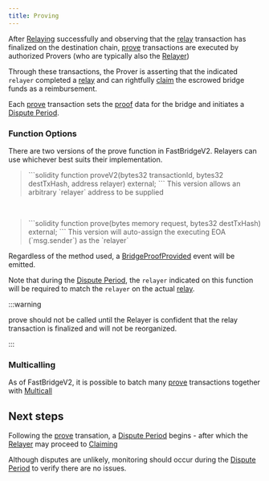 ```yaml
---
title: Proving
---
```


<!-- Reference Links -->
[relay]: https://rfq-contracts.synapseprotocol.com/contracts/interfaces/IFastBridgeV2.sol/interface.IFastBridgeV2.html#relayv2
[prove]: https://rfq-contracts.synapseprotocol.com/contracts/interfaces/IFastBridgeV2.sol/interface.IFastBridgeV2.html#provev2
[dispute]: https://rfq-contracts.synapseprotocol.com/contracts/interfaces/IFastBridge.sol/interface.IFastBridge.html#dispute
[claim]: https://rfq-contracts.synapseprotocol.com/contracts/interfaces/IFastBridgeV2.sol/interface.IFastBridgeV2.html#claimv2
[cancel]: https://rfq-contracts.synapseprotocol.com/contracts/interfaces/IFastBridgeV2.sol/interface.IFastBridgeV2.html#cancelv2
[proof]: https://rfq-contracts.synapseprotocol.com/contracts/interfaces/IFastBridgeV2.sol/interface.IFastBridgeV2.html#bridgetxdetails
[BridgeRequested]: https://rfq-contracts.synapseprotocol.com/contracts/interfaces/IFastBridge.sol/interface.IFastBridge.html#bridgerequested
[BridgeTransactionV2]: https://rfq-contracts.synapseprotocol.com/contracts/interfaces/IFastBridgeV2.sol/interface.IFastBridgeV2.html#bridgetransactionv2
[BridgeRelayed]: https://rfq-contracts.synapseprotocol.com/contracts/interfaces/IFastBridge.sol/interface.IFastBridge.html#bridgerelayed
[BridgeProofProvided]: https://rfq-contracts.synapseprotocol.com/contracts/interfaces/IFastBridge.sol/interface.IFastBridge.html#bridgeproofprovided
[Cancel Delay]: https://rfq-contracts.synapseprotocol.com/contracts/FastBridge.sol/contract.FastBridge.html#refund_delay
[Multicall]: https://rfq-contracts.synapseprotocol.com/contracts/interfaces/IMulticallTarget.sol/interface.IMulticallTarget.html

[Quoter API]: /docs/RFQ/Quoting/Quoter%20API/
[Dispute Period]: /docs/RFQ/Security/#dispute-period
[Quoting]: /docs/RFQ/Quoting
[Bridging]: /docs/RFQ/Bridging
[Relaying]: /docs/RFQ/Relaying
[Proving]: /docs/RFQ/Proving
[Claiming]: /docs/RFQ/Claiming
[Canceling]: /docs/RFQ/Canceling
[Security]: /docs/RFQ/Security
[Exclusivity]: /docs/RFQ/Exclusivity

[User]: /docs/RFQ/#entities
[Quoter]: /docs/RFQ/#entities
[Prover]: /docs/RFQ/#entities
[Relayer]: /docs/RFQ/#entities
[Guard]: /docs/RFQ/#entities
[Canceler]: /docs/RFQ/#entities

After [Relaying] successfully and observing that the [relay] transaction has finalized on the destination chain, [prove] transactions are executed by authorized Provers (who are typically also the [Relayer])

Through these transactions, the Prover is asserting that the indicated `relayer` completed a [relay] and can rightfully [claim] the escrowed bridge funds as a reimbursement.

Each [prove] transaction sets the [proof] data for the bridge and initiates a [Dispute Period].

### Function Options

There are two versions of the prove function in FastBridgeV2. Relayers can use whichever best suits their implementation.

<div style={{ marginLeft: '20px' }}>
<blockquote>
```solidity
    function proveV2(bytes32 transactionId, bytes32 destTxHash, address relayer) external;
```
This version allows an arbitrary `relayer` address to be supplied
</blockquote>

<br />
<blockquote>
```solidity
    function prove(bytes memory request, bytes32 destTxHash) external;
```
This version will auto-assign the executing EOA (`msg.sender`) as the `relayer`
</blockquote>
</div>

Regardless of the method used, a [BridgeProofProvided](https://rfq-contracts.synapseprotocol.com/contracts/interfaces/IFastBridge.sol/interface.IFastBridge.html#bridgeproofprovided) event will be emitted.

Note that during the [Dispute Period], the `relayer` indicated on this function will be required to match the `relayer` on the actual [relay].

:::warning

prove should not be called until the Relayer is confident that the relay transaction is finalized and will not be reorganized.

:::

### Multicalling

As of FastBridgeV2, it is possible to batch many [prove] transactions together with [Multicall]


## Next steps

Following the [prove] transation, a [Dispute Period] begins - after which the [Relayer] may proceed to [Claiming]

Although disputes are unlikely, monitoring should occur during the [Dispute Period] to verify there are no issues.
